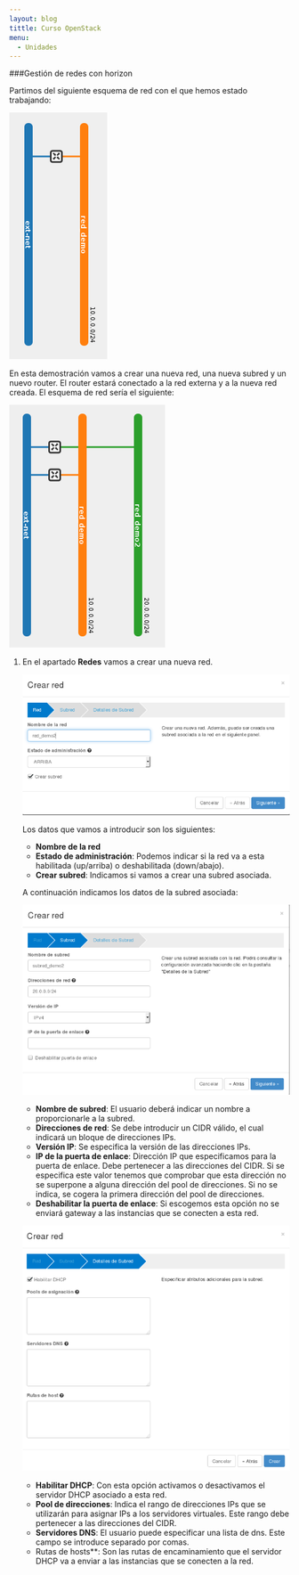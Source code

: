 ```yaml
---
layout: blog
tittle: Curso OpenStack
menu:
  - Unidades
---
```


###Gestión de redes con horizon

Partimos del siguiente esquema de red con el que hemos estado trabajando:

![red](img/neutron/01.png)

En esta demostración vamos a crear una nueva red, una nueva subred y un nuevo router. El router estará conectado a la red externa y a la nueva red creada. El esquema de red sería el siguiente:

![red](img/neutron/02.png)

1. En el apartado **Redes** vamos a crear una nueva red.

	![red](img/neutron/03.png)

	Los datos que vamos a introducir son los siguientes:

	* **Nombre de la red**
	* **Estado de administración**: Podemos indicar si la red va a esta habilitada (up/arriba) o deshabilitada (down/abajo).
	* **Crear subred**: Indicamos si vamos a crear una subred asociada.

	A continuación indicamos los datos de la subred asociada:

	![red](img/neutron/04.png)

	* **Nombre de subred**: El usuario deberá indicar un nombre a proporcionarle a la subred.
	* **Direcciones de red**: Se debe introducir un CIDR válido, el cual indicará un bloque de direcciones IPs.
	* **Versión IP**: Se especifica la versión de las direcciones IPs.
	* **IP de la puerta de enlace**: Dirección IP que especificamos para la puerta de enlace. Debe pertenecer a las direcciones del CIDR. Si se especifica este valor tenemos que comprobar que esta dirección no se superpone a alguna dirección del pool de direcciones. Si no se indica, se cogera la primera dirección del pool de direcciones.
	* **Deshabilitar la puerta de enlace**: Si escogemos esta opción no se enviará gateway a las instancias que se conecten a esta red.

	![red](img/neutron/05.png)	

	* **Habilitar DHCP**: Con esta opción activamos o desactivamos el servidor DHCP asociado a esta red.
	* **Pool de direcciones**: Indica el rango de direcciones IPs que se utilizarán para asignar IPs a los servidores virtuales. Este rango debe pertenecer a las direcciones del CIDR. 	
	* **Servidores DNS**: El usuario puede especificar una lista de dns. Este campo se introduce separado por comas.
	* Rutas de hosts**: Son las rutas de encaminamiento que el servidor DHCP va a enviar a las instancias que se conecten a la red.
	




